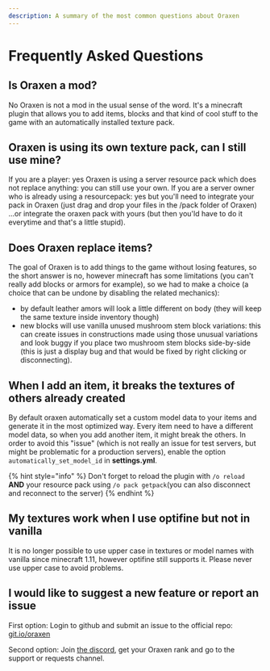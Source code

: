 ```yaml
---
description: A summary of the most common questions about Oraxen
---
```


# Frequently Asked Questions

## Is Oraxen a mod?

No Oraxen is not a mod in the usual sense of the word. It's a minecraft plugin that allows you to add items, blocks and that kind of cool stuff to the game with an automatically installed texture pack.

## Oraxen is using its own texture pack, can I still use mine?

If you are a player: yes Oraxen is using a server resource pack which does not replace anything: you can still use your own. If you are a server owner who is already using a resourcepack: yes but you'll need to integrate your pack in Oraxen \(just drag and drop your files in the /pack folder of Oraxen\) ...or integrate the oraxen pack with yours \(but then you'ld have to do it everytime and that's a little stupid\).

## Does Oraxen replace items?

The goal of Oraxen is to add things to the game without losing features, so the short answer is no, however minecraft has some limitations \(you can't really add blocks or armors for example\), so we had to make a choice \(a choice that can be undone by disabling the related mechanics\):  
- by default leather amors will look a little different on body \(they will keep the same texture inside inventory though\)  
- new blocks will use vanilla unused mushroom stem block variations: this can create issues in constructions made using those unusual variations and look buggy if you place two mushroom stem blocks side-by-side \(this is just a display bug and that would be fixed by right clicking or disconnecting\).

## When I add an item, it breaks the textures of others already created

By default oraxen automatically set a custom model data to your items and generate it in the most optimized way.  Every item need to have a different model data, so when you add another item, it might break the others. In order to avoid this "issue" \(which is not really an issue for test servers, but might be problematic for a production servers\), enable the option `automatically_set_model_id` in **settings.yml**.

{% hint style="info" %}
Don't forget to reload the plugin with `/o reload` **AND** your resource pack using `/o pack getpack`\(you can also disconnect and reconnect to the server\)
{% endhint %}

## My textures work when I use optifine but not in vanilla

It is no longer possible to use upper case in textures or model names with vanilla since minecraft 1.11, however optifine still supports it. Please never use upper case to avoid problems.

## I would like to suggest a new feature or report an issue

First option: Login to github and submit an issue to the official repo: [git.io/oraxen](https://github.com/Th0rgal/Oraxen)

Second option: Join [the discord](https://discord.gg/4Qk5kBT9UX), get your Oraxen rank and go to the support or requests channel.







